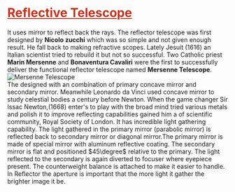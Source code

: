 # <span style="color:rgb(200,50,30)"><u>Reflective Telescope</u></span>
It uses mirror to reflect back the rays. The reflector telescope was first designed by **Nicolo zucchi** which was so simple and not given enough result. He fall back to making refractive scopes. Lately Jesuit (1616) an Italian scientist tried to rebuild it but not so successful. Two Catholic priest **Marin Mersenne** and **Bonaventura Cavaliri** were the first to successfully deliver the functional reflector telescope named **Mersenne Telescope**.
![Mersenne Telescope](https://external-content.duckduckgo.com/iu/?u=http%3A%2F%2Ftelevue.com%2Fnotamnomen%2Fwp-content%2Fuploads%2FMersenneMashUp1080px.jpg&f=1&nofb=1&ipt=0c11612a0123b0c55356c2ad83ebad89ae78ecfc5ca66792cb45dd5fe2996a8e&ipo=images)<br>
The designed with an combination of primary concave mirror and secondary mirror. Meanwhile Leonardo da Vinci used concave mirror to study celestial bodies a century before Newton. When the game changer Sir Issac Newton,(1668) enter's to play with the broad mind tried various metals and polish it to improve reflecting capabilities gained him a of scientific community, Royal Society of London. It has incredible light gathering capability. The light gathered in the primary mirror (parabolic mirror) is reflected back to secondary mirror or diagonal mirror.The primary mirror is made of special mirror with aluminum reflective coating. The secondary mirror is flat and positioned $45\degree$ relative to the primary. The light reflected to the secondary is again diverted to focuser where eyepiece present. The counterweight balance is attached to make it easier to handle. In Reflector the aperture is important that the more light it gather the brighter image it be. 

